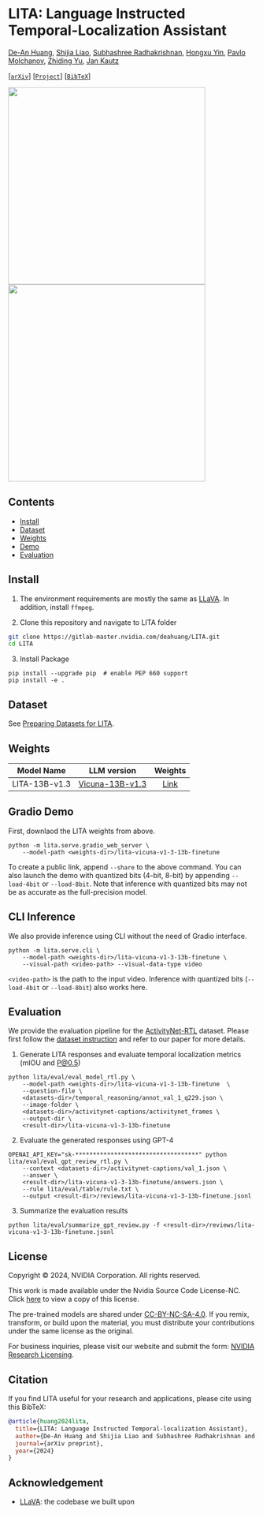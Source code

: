 # LITA: Language Instructed Temporal-Localization Assistant

[De-An Huang](https://ai.stanford.edu/~dahuang/), [Shijia Liao](), [Subhashree Radhakrishnan](), [Hongxu Yin](https://hongxu-yin.github.io/), [Pavlo Molchanov](https://www.pmolchanov.com/), [Zhiding Yu](https://chrisding.github.io/), [Jan Kautz](https://jankautz.com/)

[[`arXiv`](https://arxiv.org/abs/XXXX.XXXXX)] [[`Project`]()] [[`BibTeX`](#Citation)]


<img src="https://ai.stanford.edu/~dahuang/images/lita_beam.gif" height="400"/> <img src="https://ai.stanford.edu/~dahuang/images/lita_scuba.gif" height="400"/>


## Contents
- [Install](#install)
- [Dataset](#dataset)
- [Weights](#weights)
- [Demo](#demo)
- [Evaluation](#evaluation)


## Install

1. The environment requirements are mostly the same as [LLaVA](https://github.com/haotian-liu/LLaVA). In addition, install `ffmpeg`.

2. Clone this repository and navigate to LITA folder
```bash
git clone https://gitlab-master.nvidia.com/deahuang/LITA.git
cd LITA
```

3. Install Package
```Shell
pip install --upgrade pip  # enable PEP 660 support
pip install -e .
```


## Dataset

See [Preparing Datasets for LITA](docs/Video_Data.md).


## Weights

| Model Name | LLM version | Weights |
|------------|:---------------:|:---------:|
| LITA-13B-v1.3 | [Vicuna-13B-v1.3](https://huggingface.co/lmsys/vicuna-13b-v1.3) | [Link](https://drive.google.com/drive/u/2/folders/1-P7p-tq5aXZzSoefEJx4PSFKH8jt8KWy) |


## Gradio Demo

First, downlaod the LITA weights from above.
```Shell
python -m lita.serve.gradio_web_server \
    --model-path <weights-dir>/lita-vicuna-v1-3-13b-finetune 
```
To create a public link, append `--share` to the above command. You can also launch the demo with quantized bits (4-bit, 8-bit) by appending `--load-4bit` or `--load-8bit`. Note that inference with quantized bits may not be as accurate as the full-precision model.


## CLI Inference

We also provide inference using CLI without the need of Gradio interface. 
```Shell
python -m lita.serve.cli \
    --model-path <weights-dir>/lita-vicuna-v1-3-13b-finetune \
    --visual-path <video-path> --visual-data-type video
```
`<video-path>` is the path to the input video. Inference with quantized bits (`--load-4bit` or `--load-8bit`) also works here.


## Evaluation

We provide the evaluation pipeline for the [ActivityNet-RTL](https://drive.google.com/drive/folders/1a9mM9h2vV-b9uH6gmYDDyGzrWDJee3Uc?usp=drive_link) dataset. Please first follow the [dataset instruction](docs/Video_Data.md#reasoning-temporal-localization) and refer to our paper for more details. 

1. Generate LITA responses and evaluate temporal localization metrics (mIOU and P@0.5)
```Shell
python lita/eval/eval_model_rtl.py \
    --model-path <weights-dir>/lita-vicuna-v1-3-13b-finetune  \
    --question-file \
    <datasets-dir>/temporal_reasoning/annot_val_1_q229.json \
    --image-folder \
    <datasets-dir>/activitynet-captions/activitynet_frames \
    --output-dir \
    <result-dir>/lita-vicuna-v1-3-13b-finetune
```

2. Evaluate the generated responses using GPT-4
```Shell
OPENAI_API_KEY="sk-***********************************" python lita/eval/eval_gpt_review_rtl.py \
    --context <datasets-dir>/activitynet-captions/val_1.json \
    --answer \
    <result-dir>/lita-vicuna-v1-3-13b-finetune/answers.json \
    --rule lita/eval/table/rule.txt \
    --output <result-dir>/reviews/lita-vicuna-v1-3-13b-finetune.jsonl
```

3. Summarize the evaluation results
```Shell
python lita/eval/summarize_gpt_review.py -f <result-dir>/reviews/lita-vicuna-v1-3-13b-finetune.jsonl
```


## License

Copyright © 2024, NVIDIA Corporation. All rights reserved.

This work is made available under the Nvidia Source Code License-NC. Click [here](LICENSE) to view a copy of this license.

The pre-trained models are shared under [CC-BY-NC-SA-4.0](https://creativecommons.org/licenses/by-nc-sa/4.0/). If you remix, transform, or build upon the material, you must distribute your contributions under the same license as the original.

For business inquiries, please visit our website and submit the form: [NVIDIA Research Licensing](https://www.nvidia.com/en-us/research/inquiries/).


## <a name="Citation"></a> Citation

If you find LITA useful for your research and applications, please cite using this BibTeX:
```bibtex
@article{huang2024lita,
  title={LITA: Language Instructed Temporal-localization Assistant},
  author={De-An Huang and Shijia Liao and Subhashree Radhakrishnan and Hongxu Yin and Pavlo Molchanov and Zhiding Yu and Jan Kautz},
  journal={arXiv preprint},
  year={2024}
}
```


## Acknowledgement

- [LLaVA](https://github.com/haotian-liu/LLaVA): the codebase we built upon
